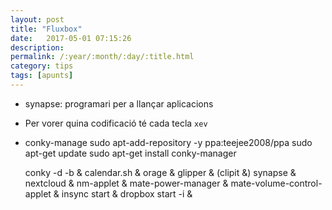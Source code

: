 ```yaml
---
layout: post
title: "Fluxbox"
date:   2017-05-01 07:15:26
description:
permalink: /:year/:month/:day/:title.html
category: tips
tags: [apunts]
---
```

+ synapse: programari per a llançar aplicacions
+ Per vorer quina codificació té cada tecla `xev`
+ conky-manage
    sudo apt-add-repository -y ppa:teejee2008/ppa
    sudo apt-get update
    sudo apt-get install conky-manager


    conky -d -b &
    calendar.sh &
    orage &
    glipper & (clipit &)
    synapse &
    nextcloud &
    nm-applet &
    mate-power-manager &
    mate-volume-control-applet &
    insync start &
    dropbox start -i &
